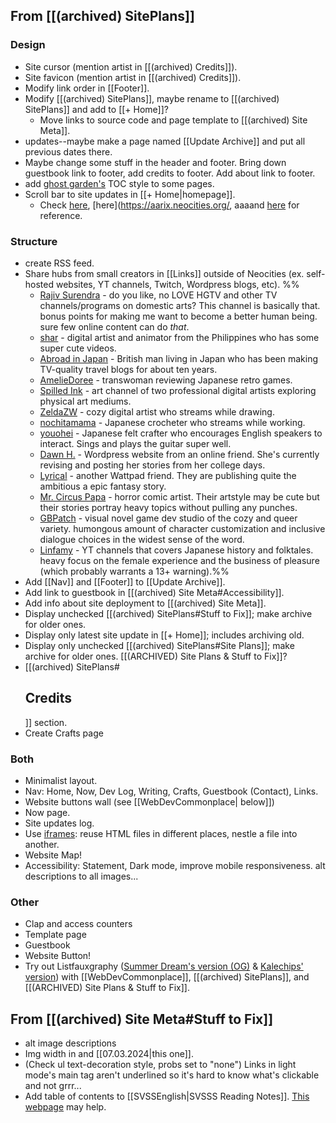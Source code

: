 ## From [[(archived) SitePlans]]
### Design
- Site cursor (mention artist in [[(archived) Credits]]).
- Site favicon (mention artist in [[(archived) Credits]]).
- Modify link order in [[Footer]].
- Modify [[(archived) SitePlans]], maybe rename to [[(archived) SitePlans]] and add to [[+ Home]]?
	- Move links to source code and page template to [[(archived) Site Meta]].
- updates--maybe make a page named [[Update Archive]] and put all previous dates there.
- Maybe change some stuff in the header and footer. Bring down guestbook link to footer, add credits to footer. Add about link to footer.
- add [ghost garden's](https://ghostgarden.neocities.org/) TOC style to some pages.
- Scroll bar to site updates in [[+ Home|homepage]].
	- Check [here](https://kalechips.net/), [here](https://aarix.neocities.org/, aaaand [here](https://www.w3schools.com/tags/tag_iframe.AS) for reference.
### Structure
- create RSS feed.
- Share hubs from small creators in [[Links]] outside of Neocities (ex. self-hosted websites, YT channels, Twitch, Wordpress blogs, etc).
	%%
	- [Rajiv Surendra](https://www.youtube.com/@rajivsurendra) - do you like, no LOVE HGTV and other TV channels/programs on domestic arts? This channel is basically that. bonus points for making me want to become a better human being. sure few online content can do *that*.
	- [shar](https://www.youtube.com/@shar) - digital artist and animator from the Philippines who has some super cute videos.
	- [Abroad in Japan](https://www.youtube.com/@AbroadinJapan) - British man living in Japan who has been making TV-quality travel blogs for about ten years.
	- [AmelieDoree](https://www.youtube.com/@AmelieDoree) - transwoman reviewing Japanese retro games.
	- [Spilled Ink](https://www.youtube.com/@SpilledInkyt) - art channel of two professional digital artists exploring physical art mediums.
	- [ZeldaZW](https://www.twitch.tv/zeldacw) - cozy digital artist who streams while drawing.
	- [nochitamama](https://www.twitch.tv/nochitamama) - Japanese crocheter who streams while working.
	- [youohei](https://www.twitch.tv/yoouhei) - Japanese felt crafter who encourages English speakers to interact. Sings and plays the guitar super well.
	- [Dawn H.](https://dawnahwriting.wordpress.com/) - Wordpress website from an online friend. She's currently revising and posting her stories from her college days.
	- [Lyrical](https://www.wattpad.com/user/exLyrical) - another Wattpad friend. They are publishing quite the ambitious a epic fantasy story.
	- [Mr. Circus Papa](https://tapas.io/MrCircusPapa) - horror comic artist. Their artstyle may be cute but their stories portray heavy topics without pulling any punches.
	- [GBPatch](https://gbpatch.itch.io/) - visual novel game dev studio of the cozy and queer variety. humongous amount of character customization and inclusive dialogue choices in the widest sense of the word. 
	- [Linfamy](https://www.youtube.com/channel/UCBkqDNqao03ldC3u78-Pp8g) - YT channels that covers Japanese history and folktales. heavy focus on the female experience and the business of pleasure (which probably warrants a 13+ warning).%%
- Add [[Nav]] and [[Footer]] to [[Update Archive]].
- Add link to guestbook in [[(archived) Site Meta#Accessibility]].
- Add info about site deployment to [[(archived) Site Meta]].
- Display unchecked [[(archived) SitePlans#Stuff to Fix]]; make archive for older ones.
- Display only latest site update in [[+ Home]]; includes archiving old.
- Display only unchecked [[(archived) SitePlans#Site Plans]]; make archive for older ones. [[(ARCHIVED) Site Plans & Stuff to Fix]]?
- [[(archived) SitePlans#<h2 id="credits">Credits</h2>]] section.
- Create Crafts page
### Both
- Minimalist layout.
- Nav: Home, Now, Dev Log, Writing, Crafts, Guestbook (Contact), Links.
- Website buttons wall (see [[WebDevCommonplace| below]])
- Now page.
- Site updates log.
- Use [iframes](https://css-tricks.com/the-simplest-ways-to-handle-html-includes/): reuse HTML files in different places, nestle a file into another.
- Website Map!
- Accessibility: Statement, Dark mode, improve mobile responsiveness. alt descriptions to all images...
### Other
- Clap and access counters
- Template page
- Guestbook
- Website Button!
- Try out Listfauxgraphy ([Summer Dream's version (OG)](https://summerstorms.me/Thoughts/Listfauxgraphy) & [Kalechips' version](https://kalechips.net/projects/code/listfauxgraphy)) with [[WebDevCommonplace]], [[(archived) SitePlans]], and [[(ARCHIVED) Site Plans & Stuff to Fix]].

## From [[(archived) Site Meta#Stuff to Fix]]
- alt image descriptions
- Img width in and [[07.03.2024|this one]].
- (Check ul text-decoration style, probs set to "none") Links in light mode's main tag aren't underlined so it's hard to know what's clickable and not grrr...
- Add table of contents to [[SVSSEnglish|SVSSS Reading Notes]]. [This webpage](https://css-tricks.com/a-perfect-table-of-contents-with-html-css[/) may help.